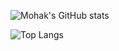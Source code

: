 ![Mohak's GitHub stats](https://github-readme-stats.vercel.app/api?username=Mohak327&show_icons=true&theme=radical)

![Top Langs](https://github-readme-stats.vercel.app/api/top-langs/?username=Mohak327&layout=compact&theme=radical)

